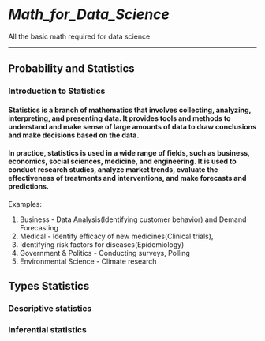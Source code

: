 # _Math_for_Data_Science_
All the basic math required for data science 

-------------------------------------------------------
## Probability and Statistics

   

 ###  Introduction to Statistics


#### Statistics is a branch of mathematics that involves collecting, analyzing, interpreting, and presenting data. It provides tools and methods to understand and make sense of large amounts of data to draw conclusions and make decisions based on the data.

#### In practice, statistics is used in a wide range of fields, such as business, economics, social sciences, medicine, and engineering. It is used to conduct research studies, analyze market trends, evaluate the effectiveness of treatments and interventions, and make forecasts and predictions.



Examples:

1. Business - Data Analysis(Identifying customer behavior) and Demand Forecasting
2. Medical - Identify efficacy of new medicines(Clinical trials), 
3. Identifying risk factors for diseases(Epidemiology)
4. Government & Politics - Conducting surveys, Polling
5. Environmental Science - Climate research

## Types Statistics

### Descriptive statistics
### Inferential statistics
   
